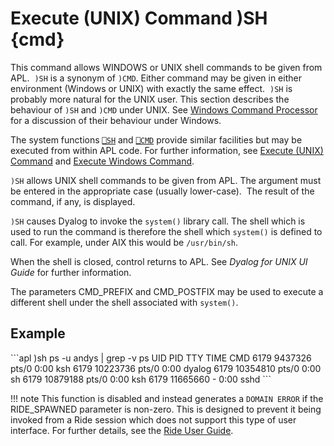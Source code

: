 <h1 class="heading"><span class="name">Execute (UNIX) Command</span> <span class="command">)SH {cmd}</span></h1>

This command allows WINDOWS or UNIX shell commands to be given from APL.  `)SH` is a synonym of `)CMD`. Either command may be given in either environment (Windows or UNIX) with exactly the same effect.  `)SH` is probably more natural for the UNIX user. This section describes the behaviour of `)SH` and `)CMD` under UNIX. See [Windows Command Processor](cmd.md) for a discussion of their behaviour under Windows.

The system functions [`⎕SH`](../system-functions/execute-unix-command.md) and [`⎕CMD`](../system-functions/execute-windows-command.md) provide similar facilities but may be executed from within APL code. For further information, see [Execute (UNIX) Command](../system-functions/execute-unix-command.md) and [Execute Windows Command](../system-functions/execute-windows-command.md).


`)SH` allows UNIX shell commands to be given from APL. The argument must be entered in the appropriate case (usually lower-case).  The result of the command, if any, is displayed.

`)SH` causes Dyalog to invoke the `system()` library call. The shell which is used to run the command is therefore the shell which `system()` is defined to call. For example, under AIX this would be `/usr/bin/sh`.

When the shell is closed, control returns to APL. See *Dyalog for UNIX UI Guide* for further information.

The parameters CMD_PREFIX and CMD_POSTFIX may be used to execute a different shell under the shell associated with `system()`.

<h2 class="example">Example</h2>
```apl
      )sh ps -u andys | grep -v ps
   UID      PID    TTY  TIME CMD
  6179  9437326  pts/0  0:00 ksh
  6179 10223736  pts/0  0:00 dyalog
  6179 10354810  pts/0  0:00 sh
  6179 10879188  pts/0  0:00 ksh
  6179 11665660      -  0:00 sshd
```

!!! note
    This function is disabled and instead generates a `DOMAIN ERROR` if the RIDE_SPAWNED parameter is non-zero. This is designed to prevent it being invoked from a Ride session which does not support this type of user interface. For further details, see the [Ride User Guide](https://dyalog.github.io/ride).


